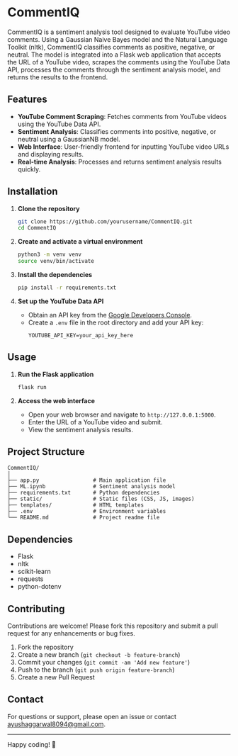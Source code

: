 # CommentIQ

CommentIQ is a sentiment analysis tool designed to evaluate YouTube video comments. Using a Gaussian Naive Bayes model and the Natural Language Toolkit (nltk), CommentIQ classifies comments as positive, negative, or neutral. The model is integrated into a Flask web application that accepts the URL of a YouTube video, scrapes the comments using the YouTube Data API, processes the comments through the sentiment analysis model, and returns the results to the frontend.

## Features

- **YouTube Comment Scraping**: Fetches comments from YouTube videos using the YouTube Data API.
- **Sentiment Analysis**: Classifies comments into positive, negative, or neutral using a GaussianNB model.
- **Web Interface**: User-friendly frontend for inputting YouTube video URLs and displaying results.
- **Real-time Analysis**: Processes and returns sentiment analysis results quickly.

## Installation

1. **Clone the repository**
    ```bash
    git clone https://github.com/yourusername/CommentIQ.git
    cd CommentIQ
    ```

2. **Create and activate a virtual environment**
    ```bash
    python3 -m venv venv
    source venv/bin/activate
    ```

3. **Install the dependencies**
    ```bash
    pip install -r requirements.txt
    ```

4. **Set up the YouTube Data API**
    - Obtain an API key from the [Google Developers Console](https://console.developers.google.com/).
    - Create a `.env` file in the root directory and add your API key:
        ```
        YOUTUBE_API_KEY=your_api_key_here
        ```

## Usage

1. **Run the Flask application**
    ```bash
    flask run
    ```

2. **Access the web interface**
    - Open your web browser and navigate to `http://127.0.0.1:5000`.
    - Enter the URL of a YouTube video and submit.
    - View the sentiment analysis results.

## Project Structure

```
CommentIQ/
│
├── app.py                 # Main application file
├── ML.ipynb               # Sentiment analysis model
├── requirements.txt       # Python dependencies
├── static/                # Static files (CSS, JS, images)
├── templates/             # HTML templates
├── .env                   # Environment variables
└── README.md              # Project readme file
```

## Dependencies

- Flask
- nltk
- scikit-learn
- requests
- python-dotenv

## Contributing

Contributions are welcome! Please fork this repository and submit a pull request for any enhancements or bug fixes.

1. Fork the repository
2. Create a new branch (`git checkout -b feature-branch`)
3. Commit your changes (`git commit -am 'Add new feature'`)
4. Push to the branch (`git push origin feature-branch`)
5. Create a new Pull Request

## Contact

For questions or support, please open an issue or contact [ayushaggarwal8094@gmail.com](mailto:ayushaggarwal8094@gmail.com).

---

Happy coding! 🚀
